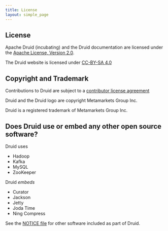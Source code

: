 ```yaml
---
title: License
layout: simple_page
---
```


## License

Apache Druid (incubating) and the Druid documentation are licensed under the [Apache License, Version 2.0](http://www.apache.org/licenses/LICENSE-2.0).

The Druid website is licensed under [CC-BY-SA 4.0](http://creativecommons.org/licenses/by-sa/4.0/)

## Copyright and Trademark

Contributions to Druid are subject to a [contributor license agreement](/community/cla.html)

Druid and the Druid logo are copyright Metamarkets Group Inc.

Druid is a registered trademark of Metamarkets Group Inc.

## Does Druid use or embed any other open source software?

Druid uses

- Hadoop
- Kafka
- MySQL
- ZooKeeper


Druid *embeds*

- Curator
- Jackson
- Jetty
- Joda Time
- Ning Compress

See the [NOTICE file](https://github.com/apache/incubator-druid/blob/master/NOTICE)
for other software included as part of Druid.
